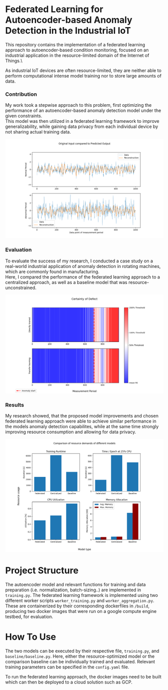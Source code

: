 # Federated Learning for Autoencoder-based Anomaly Detection in the Industrial IoT

This repository contains the implementation of a federated learning approach to autoencoder-based condition monitoring, 
focused on an industrial application in the resource-limited domain of the Internet of Things.\

As industrial IoT devices are often resource-limited, they are neither able to perform computational intense model training 
nor to store large amounts of data. 

### Contribution

My work took a stepwise approach to this problem, first optimizing the performance of an 
autoencoder-based anomaly detection model under the given constraints.\
This model was then utilized in a federated learning framework to improve generalizability, 
while gaining data privacy from each individual device by not sharing actual training data.

![Normal vs. Abnormal](plots/ReadMe/E2-Chunk.png)

### Evaluation

To evaluate the success of my research, I conducted a case study on a real-world industrial application of 
anomaly detection in rotating machines, which are commonly found in manufacturing.\
Here, I compared the performance of the federated learning approach to a centralized approach, as well as a baseline model that was resource-unconstrained.


![Transferlearning evaluation](plots/ReadMe/E2-Transferlearning.png)

### Results

My research showed, that the proposed model improvements and chosen federated learning approach were able to achieve 
similar performance in the models anomaly detection capabilites, while at the same time strongly improving resource consumption and allowing for data privacy.

![Resource evaluation](plots/ReadMe/E2-Resources-v2.png)


# Project Structure

The autoencoder model and relevant functions for training and data preparation (i.e. normalization, batch-sizing..) are implemented in `training.py`.
The federated learning framework is implemented using two different worker scripts `worker_training.py` and `worker_aggregation.py`.
These are containerized by their corresponding dockerfiles in `/build`, producing two docker images that were run on a google compute engine testbed,
for evaluation.



# How To Use

The two models can be executed by their respective file, `training.py`, and `baseline/baseline.py`.
Here, either the resource-optimized model or the comparison baseline can be individually trained
and evaluated.
Relevant training parameters can be specified in the `config.yaml` file.

To run the federated learning approach, the docker images need to be built which can then be deployed to a cloud solution such as GCP.